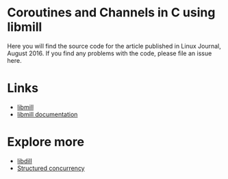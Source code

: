 # Coroutines and Channels in C using libmill

Here you will find the source code for the article published in Linux Journal, August 2016. If you find any problems with the code, please file an issue here.


# Links

- [libmill](http://libmill.org/)
- [libmill documentation](http://libmill.org/documentation.html)

# Explore more

- [libdill](https://github.com/sustrik/libdill)
- [Structured concurrency](http://libdill.org/structured-concurrency.html)
